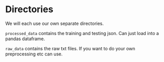 # Directories

We will each use our own separate directories. 

`processed_data` contains the training and testing json. Can just load into a pandas dataframe. 

`raw_data` contains the raw txt files. If you want to do your own preprocessing etc can use. 